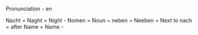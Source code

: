Pronunciation - en

Nacht = Naght = Night -
Nomen = Noun ~
neben = Neeben =  Next to
nach = after
Name = Name -

